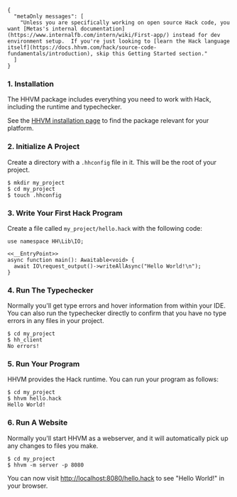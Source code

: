 ```yamlmeta
{
  "metaOnly messages": [
    "Unless you are specifically working on open source Hack code, you want [Metas's internal documentation](https://www.internalfb.com/intern/wiki/First-app/) instead for dev environment setup.  If you're just looking to [learn the Hack language itself](https://docs.hhvm.com/hack/source-code-fundamentals/introduction), skip this Getting Started section."
  ]
}
```

### 1. Installation

The HHVM package includes everything you need to work with Hack,
including the runtime and typechecker.

See the [HHVM installation page](/hhvm/installation/introduction) to
find the package relevant for your platform.

### 2. Initialize A Project

Create a directory with a `.hhconfig` file in it. This will be the
root of your project.

```
$ mkdir my_project
$ cd my_project
$ touch .hhconfig
```

### 3. Write Your First Hack Program

Create a file called `my_project/hello.hack` with the following code:

```hello.hack no-auto-output
use namespace HH\Lib\IO;

<<__EntryPoint>>
async function main(): Awaitable<void> {
  await IO\request_output()->writeAllAsync("Hello World!\n");
}
```

### 4. Run The Typechecker

Normally you'll get type errors and hover information from within your
IDE. You can also run the typechecker directly to confirm that you
have no type errors in any files in your project.

```
$ cd my_project
$ hh_client
No errors!
```

### 5. Run Your Program

HHVM provides the Hack runtime. You can run your program as follows:

```
$ cd my_project
$ hhvm hello.hack
Hello World!
```

### 6. Run A Website

Normally you'll start HHVM as a webserver, and it will automatically
pick up any changes to files you make.


```
$ cd my_project
$ hhvm -m server -p 8080
```

You can now visit <http://localhost:8080/hello.hack> to see "Hello
World!" in your browser.
